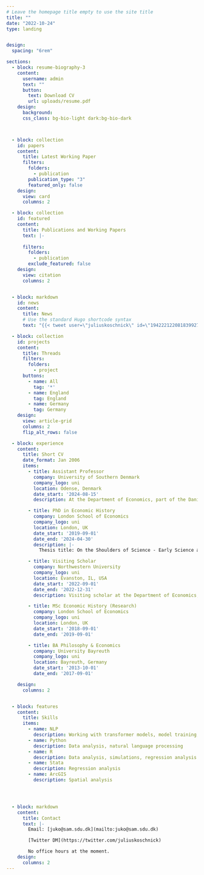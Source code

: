 ```yaml
---
# Leave the homepage title empty to use the site title
title: ""
date: "2022-10-24"
type: landing


design:
  spacing: "6rem"

sections:
  - block: resume-biography-3
    content:
      username: admin
      text: ""
      button:
        text: Download CV
        url: uploads/resume.pdf
    design:
      background:
      css_class: bg-bio-light dark:bg-bio-dark



  - block: collection
    id: papers
    content:
      title: Latest Working Paper
      filters:
        folders:
          - publication
        publication_type: "3"
        featured_only: false
    design:
      view: card
      columns: 2

  - block: collection
    id: featured
    content:
      title: Publications and Working Papers
      text: |-
        
      filters:
        folders:
          - publication
        exclude_featured: false
    design:
      view: citation
      columns: 2


  - block: markdown
    id: news
    content:
      title: News
      # Use the standard Hugo shortcode syntax
      text: "{{< tweet user=\"juliuskoschnick\" id=\"1942221220818399277\" >}}"

  - block: collection
    id: projects
    content:
      title: Threads
      filters:
        folders:
          - project
      buttons:
        - name: All
          tag: '*'
        - name: England
          tag: England
        - name: Germany
          tag: Germany
    design:
      view: article-grid
      columns: 2
      flip_alt_rows: false

  - block: experience
    content:
      title: Short CV
      date_format: Jan 2006
      items:
        - title: Assistant Professor
          company: University of Southern Denmark
          company_logo: uni
          location: Odense, Denmark
          date_start: '2024-08-15'
          description: At the Department of Economics, part of the Danish Institute of Advanced Study (DIAS) and of the Historical Economics and Development Group (HEDG)

        - title: PhD in Economic History
          company: London School of Economics
          company_logo: uni
          location: London, UK
          date_start: '2019-09-01'
          date_end: '2024-04-30'
          description: |-
            Thesis title: On the Shoulders of Science - Early Science as a Driver of Innovation During the Early Industrial Revolution

        - title: Visiting Scholar
          company: Northwestern University
          company_logo: uni
          location: Evanston, IL, USA
          date_start: '2022-09-01'
          date_end: '2022-12-31'
          description: Visiting scholar at the Department of Economics, hosted by Prof. Joel Mokyr

        - title: MSc Economic History (Research)
          company: London School of Economics
          company_logo: uni
          location: London, UK
          date_start: '2018-09-01'
          date_end: '2019-09-01'

        - title: BA Philosophy & Economics
          company: University Bayreuth
          company_logo: uni
          location: Bayreuth, Germany
          date_start: '2013-10-01'
          date_end: '2017-09-01'

    design:
      columns: 2


  - block: features
    content:
      title: Skills
      items:
        - name: NLP 
          description: Working with transformer models, model training, fine-tuning of large models, building economic indicators based on text data
        - name: Python
          description: Data analysis, natural language processing
        - name: R
          description: Data analysis, simulations, regression analysis
        - name: Stata
          description: Regression analysis
        - name: ArcGIS
          description: Spatial analysis




  - block: markdown
    content:
      title: Contact
      text: |-
        Email: [juko@sam.sdu.dk](mailto:juko@sam.sdu.dk)

        [Twitter DM](https://twitter.com/juliuskoschnick)

        No office hours at the moment.
    design:
      columns: 2
---
```

